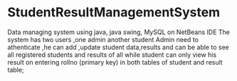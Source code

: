 # StudentResultManagementSystem
Data managing system using java, java swing, MySQL on NetBeans IDE
The system has two users ,one admin another student
Admin need to athenticate ,he can add ,update student data,results and can be able to see all registered students and results of all
while student can only view his result on entering rollno (primary key) in both tables of student and result table;
